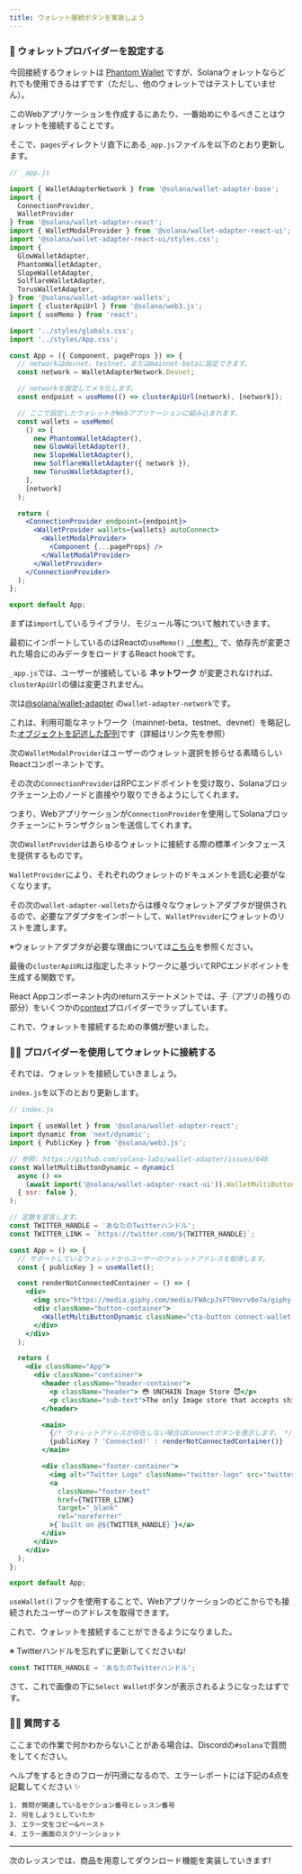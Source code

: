 ```yaml
---
title: ウォレット接続ボタンを実装しよう
---
```

### 🤖 ウォレットプロバイダーを設定する

今回接続するウォレットは [Phantom Wallet](https://phantom.app/) ですが、Solanaウォレットならどれでも使用できるはずです（ただし、他のウォレットではテストしていません）。

このWebアプリケーションを作成するにあたり、一番始めにやるべきことはウォレットを接続することです。

そこで、`pages`ディレクトリ直下にある`_app.js`ファイルを以下のとおり更新します。

```jsx
// _app.js

import { WalletAdapterNetwork } from '@solana/wallet-adapter-base';
import {
  ConnectionProvider,
  WalletProvider
} from '@solana/wallet-adapter-react';
import { WalletModalProvider } from '@solana/wallet-adapter-react-ui';
import '@solana/wallet-adapter-react-ui/styles.css';
import {
  GlowWalletAdapter,
  PhantomWalletAdapter,
  SlopeWalletAdapter,
  SolflareWalletAdapter,
  TorusWalletAdapter,
} from '@solana/wallet-adapter-wallets';
import { clusterApiUrl } from '@solana/web3.js';
import { useMemo } from 'react';

import '../styles/globals.css';
import '../styles/App.css';

const App = ({ Component, pageProps }) => {
  // networkはdevnet、testnet、またはmainnet-betaに設定できます。
  const network = WalletAdapterNetwork.Devnet;

  // networkを設定してメモ化します。
  const endpoint = useMemo(() => clusterApiUrl(network), [network]);

  // ここで設定したウォレットがWebアプリケーションに組み込まれます。
  const wallets = useMemo(
    () => [
      new PhantomWalletAdapter(),
      new GlowWalletAdapter(),
      new SlopeWalletAdapter(),
      new SolflareWalletAdapter({ network }),
      new TorusWalletAdapter(),
    ],
    [network]
  );

  return (
    <ConnectionProvider endpoint={endpoint}>
      <WalletProvider wallets={wallets} autoConnect>
        <WalletModalProvider>
          <Component {...pageProps} />
        </WalletModalProvider>
      </WalletProvider>
    </ConnectionProvider>
  );
};

export default App;
```

まずは`import`しているライブラリ、モジュール等について触れていきます。

最初にインポートしているのはReactの`useMemo()` [（参考）](https://reactjs.org/docs/hooks-reference.html#usememo) で、依存先が変更された場合にのみデータをロードするReact hookです。

`_app.js`では、ユーザーが接続している **ネットワーク** が変更されなければ、`clusterApiUrl`の値は変更されません。

次は[@solana/wallet-adapter](https://solana-labs.github.io/wallet-adapter/) の`wallet-adapter-network`です。

これは、利用可能なネットワーク（mainnet-beta、testnet、devnet）を略記した[オブジェクトを記述した配列](https://github.com/solana-labs/wallet-adapter/blob/469edb5dd45231d397751b0268c86dffd6ed730a/packages/core/base/src/types.ts)です（詳細はリンク先を参照）

次の`WalletModalProvider`はユーザーのウォレット選択を捗らせる素晴らしいReactコンポーネントです。

その次の`ConnectionProvider`はRPCエンドポイントを受け取り、Solanaブロックチェーン上のノードと直接やり取りできるようにしてくれます。

つまり、Webアプリケーションが`ConnectionProvider`を使用してSolanaブロックチェーンにトランザクションを送信してくれます。

次の`WalletProvider`はあらゆるウォレットに接続する際の標準インタフェースを提供するものです。

`WalletProvider`により、それぞれのウォレットのドキュメントを読む必要がなくなります。

その次の`wallet-adapter-wallets`からは様々なウォレットアダプタが提供されるので、必要なアダプタをインポートして、`WalletProvider`にウォレットのリストを渡します。

※ウォレットアダプタが必要な理由については[こちら](https://solana.com/ja/news/solana-why-you-should-use-wallet-adapter)を参照ください。

最後の`clusterApiURL`は指定したネットワークに基づいてRPCエンドポイントを生成する関数です。

React Appコンポーネント内のreturnステートメントでは、子（アプリの残りの部分）をいくつかの[context](https://reactjs.org/docs/context.html#contextprovider)プロバイダーでラップしています。

これで、ウォレットを接続するための準備が整いました。


### 🧞‍♂️ プロバイダーを使用してウォレットに接続する

それでは、ウォレットを接続していきましょう。

`index.js`を以下のとおり更新します。

```jsx
// index.js

import { useWallet } from '@solana/wallet-adapter-react';
import dynamic from 'next/dynamic';
import { PublicKey } from '@solana/web3.js';

// 参照: https://github.com/solana-labs/wallet-adapter/issues/648
const WalletMultiButtonDynamic = dynamic(
  async () =>
    (await import('@solana/wallet-adapter-react-ui')).WalletMultiButton,
  { ssr: false },
);

// 定数を宣言します。
const TWITTER_HANDLE = 'あなたのTwitterハンドル';
const TWITTER_LINK = `https://twitter.com/${TWITTER_HANDLE}`;

const App = () => {
  // サポートしているウォレットからユーザーのウォレットアドレスを取得します。
  const { publicKey } = useWallet();

  const renderNotConnectedContainer = () => (
    <div>
      <img src="https://media.giphy.com/media/FWAcpJsFT9mvrv0e7a/giphy.gif" alt="anya" />
      <div className="button-container">
        <WalletMultiButtonDynamic className="cta-button connect-wallet-button" />
      </div>
    </div>
  );

  return (
    <div className="App">
      <div className="container">
        <header className="header-container">
          <p className="header"> 😳 UNCHAIN Image Store 😈</p>
          <p className="sub-text">The only Image store that accepts shitcoins</p>
        </header>

        <main>
          {/* ウォレットアドレスが存在しない場合はConnectボタンを表示します。 */}
          {publicKey ? 'Connected!' : renderNotConnectedContainer()}
        </main>

        <div className="footer-container">
          <img alt="Twitter Logo" className="twitter-logo" src="twitter-logo.svg" />
          <a
            className="footer-text"
            href={TWITTER_LINK}
            target="_blank"
            rel="noreferrer"
          >{`built on @${TWITTER_HANDLE}`}</a>
        </div>
      </div>
    </div>
  );
};

export default App;
```

`useWallet()`フックを使用することで、Webアプリケーションのどこからでも接続されたユーザーのアドレスを取得できます。

これで、ウォレットを接続することができるようになりました。

※ Twitterハンドルを忘れずに更新してくださいね!

```jsx
const TWITTER_HANDLE = 'あなたのTwitterハンドル';
```

さて、これで画像の下に`Select Wallet`ボタンが表示されるようになったはずです。


### 🙋‍♂️ 質問する

ここまでの作業で何かわからないことがある場合は、Discordの`#solana`で質問をしてください。

ヘルプをするときのフローが円滑になるので、エラーレポートには下記の4点を記載してください ✨

```
1. 質問が関連しているセクション番号とレッスン番号
2. 何をしようとしていたか
3. エラー文をコピー&ペースト
4. エラー画面のスクリーンショット
```

---

次のレッスンでは、商品を用意してダウンロード機能を実装していきます!

